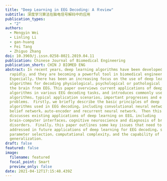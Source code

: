 ```yaml
---
title: "Deep Learning in EEG Decoding: A Ｒeview"
subtitle: 深度学习算法在脑电信号解码中的应用
publication_types:
  - "2"
authors:
  - Mengyin Wei
  - Linling Li
  - gan-huang
  - Fei Tang
  - Zhiguo Zhang
doi: 10.3969/j.issn.0258-8021.2019.04.11
publication: Chinese Journal of Biomedical Engineering
publication_short: CHIN J BIOMED ENG
abstract: In recent years，deep learning algorithms have been developed
  rapidly，and they are becoming a powerful tool in biomedical engineering．
  Especially，there has been an increasing focus on the use of deep learning
  algorithms for decoding physiological，psychological or pathological states of
  the brain from EEG．This paper overviews current applications of deep learning
  algorithms in various EEG decoding tasks，and introduces commonly used
  algorithms，typical application scenarios，important progresses and existing
  problems． Firstly，we briefly describe the basic principles of deep learning
  algorithms used in EEG decoding，including convolutional neural network，deep
  belief network，auto-encoder and recurrent neural network． Then this paper
  discusses existing applications of deep learning on EEG，including
  brain-computer interfaces，cognitive neuroscience and diagnosis of brain
  disorders． Finally，this paper outlines some key issues that need to be
  addressed in future applications of deep learning for EEG decoding，such as
  parameter selection，computational complexity，and the capability of
  generalization．
draft: false
featured: false
image:
  filename: featured
  focal_point: Smart
  preview_only: false
date: 2021-04-12T17:15:48.439Z
---
```

